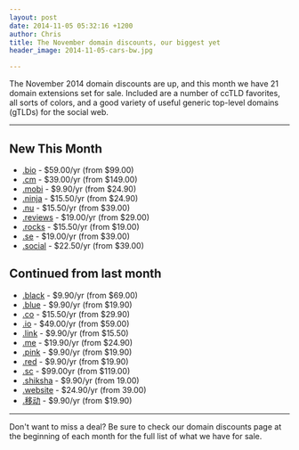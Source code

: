 ```yaml
---
layout: post
date: 2014-11-05 05:32:16 +1200
author: Chris
title: The November domain discounts, our biggest yet
header_image: 2014-11-05-cars-bw.jpg

---
```


The November 2014 domain discounts are up, and this month we have 21 domain extensions set for sale. Included are a number of ccTLD favorites, all sorts of colors, and a good variety of useful generic top-level domains (gTLDs) for the social web.

***

## New This Month

+ [.bio](https://iwantmyname.com/domains/dot-bio) - $59.00/yr (from $99.00)
+ [.cm](https://iwantmyname.com/domains/dot-cm) - $39.00/yr (from $149.00)
+ [.mobi](https://iwantmyname.com/domains/dot-mobi) - $9.90/yr (from $24.90)
+ [.ninja](https://iwantmyname.com/domains/dot-ninja) - $15.50/yr (from $24.90)
+ [.nu](https://iwantmyname.com/domains/dot-nu) - $15.50/yr (from $39.00)
+ [.reviews](https://iwantmyname.com/domains/dot-reviews) - $19.00/yr (from $29.00)
+ [.rocks](https://iwantmyname.com/domains/dot-rocks) - $15.50/yr (from $19.00)
+ [.se](https://iwantmyname.com/domains/dot-se) - $19.00/yr (from $39.00)
+ [.social](https://iwantmyname.com/domains/dot-social) - $22.50/yr (from $39.00)

## Continued from last month

+ [.black](https://iwantmyname.com/domains/dot-black) - $9.90/yr (from $69.00)
+ [.blue](https://iwantmyname.com/domains/dot-blue) - $9.90/yr (from $19.90)
+ [.co](https://iwantmyname.com/domains/dot-co) - $15.50/yr (from $29.90)
+ [.io](https://iwantmyname.com/domains/dot-io) - $49.00/yr (from $59.00)
+ [.link](https://iwantmyname.com/domains/dot-link) - $9.90/yr (from $15.50)
+ [.me](https://iwantmyname.com/domains/dot-me) - $19.90/yr (from $24.90)
+ [.pink](https://iwantmyname.com/domains/dot-pink) - $9.90/yr (from $19.90)
+ [.red](https://iwantmyname.com/domains/dot-red) - $9.90/yr (from $19.90)
+ [.sc](https://iwantmyname.com/domains/dot-sc) - $99.00yr (from $119.00)
+ [.shiksha](https://iwantmyname.com/domains/dot-shiksha) - $9.90/yr (from 19.00)
+ [.website](https://iwantmyname.com/domains/dot-website) - $24.90/yr (from 39.00)
+ [.移动](https://iwantmyname.com/domains/dot-移动) - $9.90/yr (from $19.90)

***

Don't want to miss a deal? Be sure to check our domain discounts page at the beginning of each month for the full list of what we have for sale. 


